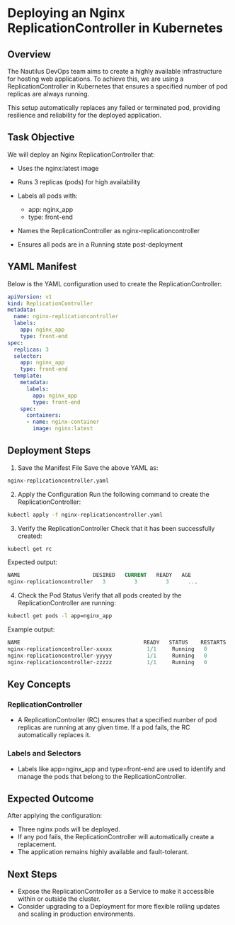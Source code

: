 # Deploying an Nginx ReplicationController in Kubernetes

## Overview

The Nautilus DevOps team aims to create a highly available infrastructure for hosting web applications. 
To achieve this, we are using a ReplicationController in Kubernetes that 
ensures a specified number of pod replicas are always running.

This setup automatically replaces any failed or terminated pod, 
providing resilience and reliability for the deployed application.

## Task Objective
We will deploy an Nginx ReplicationController that:
 - Uses the nginx:latest image
 - Runs 3 replicas (pods) for high availability
 - Labels all pods with:
    - app: nginx_app
    - type: front-end

 - Names the ReplicationController as nginx-replicationcontroller
 - Ensures all pods are in a Running state post-deployment

## YAML Manifest
Below is the YAML configuration used to create the ReplicationController:
```yaml
apiVersion: v1
kind: ReplicationController
metadata:
  name: nginx-replicationcontroller
  labels:
    app: nginx_app
    type: front-end
spec:
  replicas: 3
  selector:
    app: nginx_app
    type: front-end
  template:
    metadata:
      labels:
        app: nginx_app
        type: front-end
    spec:
      containers:
      - name: nginx-container
        image: nginx:latest
```

## Deployment Steps
1. Save the Manifest File
Save the above YAML as:
```bash
nginx-replicationcontroller.yaml
```

2. Apply the Configuration
Run the following command to create the ReplicationController:
```bash
kubectl apply -f nginx-replicationcontroller.yaml
```
3. Verify the ReplicationController
Check that it has been successfully created:
```bash
kubectl get rc
```

Expected output:
```sql
NAME                       DESIRED   CURRENT   READY   AGE
nginx-replicationcontroller   3         3         3      ...
```
4. Check the Pod Status
Verify that all pods created by the ReplicationController are running:
```bash
kubectl get pods -l app=nginx_app
```

Example output:
```sql
NAME                                       READY   STATUS    RESTARTS   AGE
nginx-replicationcontroller-xxxxx           1/1     Running   0          2m
nginx-replicationcontroller-yyyyy           1/1     Running   0          2m
nginx-replicationcontroller-zzzzz           1/1     Running   0          2m
```
## Key Concepts

### ReplicationController
 - A ReplicationController (RC) ensures that a specified number of pod replicas are running at any given time. If a pod fails, the RC automatically replaces it.

### Labels and Selectors
 - Labels like app=nginx_app and type=front-end are used to identify and manage the pods that belong to the ReplicationController.

## Expected Outcome
After applying the configuration:
- Three nginx pods will be deployed.
- If any pod fails, the ReplicationController will automatically create a replacement.
- The application remains highly available and fault-tolerant.

## Next Steps
 - Expose the ReplicationController as a Service to make it accessible within or outside the cluster.
 - Consider upgrading to a Deployment for more flexible rolling updates and scaling in production environments.
